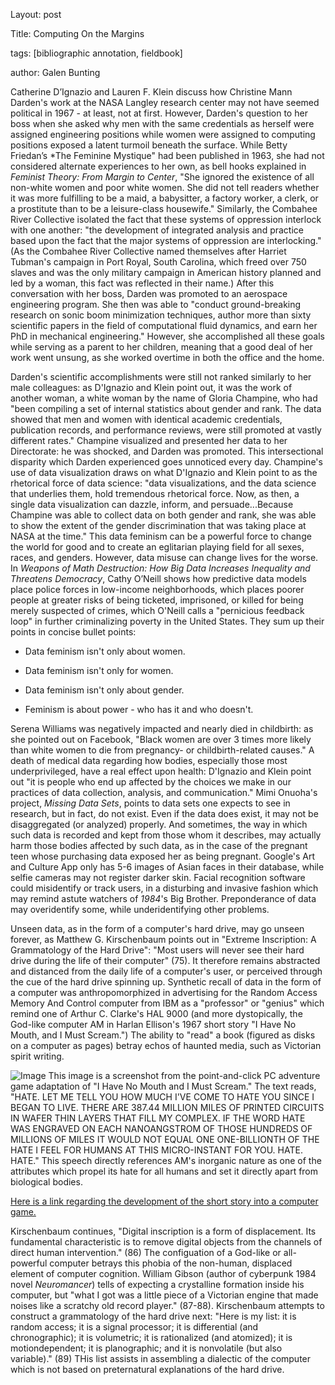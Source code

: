 Layout: post

Title: Computing On the Margins

tags: [bibliographic annotation, fieldbook]

author: Galen Bunting

Catherine D’Ignazio and Lauren F. Klein discuss how Christine Mann Darden's work at the NASA Langley research center may not have seemed 
political in 1967 - at least, not at first. However, Darden's question to her boss when she asked why men with the same credentials as herself 
were assigned engineering positions  while women were assigned to computing positions exposed a latent turmoil beneath the surface. 
While Betty Friedan’s *The Feminine Mystique" had been published in 1963, she had not considered alternate experiences to her own, as 
bell hooks explained in *Feminist Theory: From Margin to Center*, "She ignored the existence of all non-white women and poor white women. 
She did not tell readers whether it was more fulfilling to be a maid, a babysitter, a factory worker, a clerk, or a prostitute than to be a 
leisure-class housewife." Similarly, the Combahee River Collective isolated the fact that these systems of oppression interlock with one another: 
"the development of integrated analysis and practice based upon the fact that the major systems of oppression are interlocking." (As the Combahee 
River Collective named themselves after Harriet Tubman's campaign in Port Royal, South Carolina, which freed over 750 slaves and was the only 
military campaign in American history planned and led by a woman, this fact was reflected in their name.) After this conversation with her boss, 
Darden was promoted to an aerospace engineering program. She then was able to "conduct ground-breaking research on sonic boom minimization techniques, 
author more than sixty scientific papers in the field of computational fluid dynamics, and earn her PhD in mechanical engineering." However, 
she accomplished all these goals while serving as a parent to her children, meaning that a good deal of her work went unsung, as she worked 
overtime in both the office and the home. 

Darden's scientific accomplishments were still not ranked similarly to her male colleagues: as D'Ignazio and Klein point out, it was the work 
of another woman, a white woman by the name of Gloria Champine, who had "been compiling a set of internal statistics about gender and rank. 
The data showed that men and women with identical academic credentials, publication records, and performance reviews, were still promoted
at vastly different rates." Champine visualized and presented her data to her Directorate: he was shocked, and Darden was promoted. This 
intersectional disparity which Darden experienced goes unnoticed every day. Champine's use of data visualization draws on what D'Ignazio and Klein
point to as the rhetorical force of data science: "data visualizations, and the data science that underlies them, hold tremendous rhetorical 
force. Now, as then, a single data visualization can dazzle, inform, and persuade...Because Champine was able to collect data on both gender and rank, 
she was able to show the extent of the gender discrimination that was taking place at NASA at the time." This data feminism can be a powerful 
force to change the world for good and to create an eglitarian playing field for all sexes, races, and genders. However, data misuse 
can change lives for the worse.  In *Weapons of Math Destruction: How Big Data Increases Inequality and Threatens Democracy*, Cathy O’Neill 
shows how predictive data models place police forces in low-income neighborhoods, which places poorer people at greater risks of being 
ticketed, imprisoned, or killed for being merely suspected of crimes, which O'Neill calls a "pernicious feedback loop" in further criminalizing 
poverty in the United States. 
They sum up their points in concise bullet points: 

* Data feminism isn't only about women.

* Data feminism isn't only for women. 

* Data feminism isn't only about gender.

* Feminism is about power - who has it and who doesn't.

Serena Williams was negatively impacted and nearly died in childbirth: as she pointed out on Facebook, "Black women are over 3 times more likely than 
white women to die from pregnancy- or childbirth-related causes." A death of medical data regarding how bodies, especially those most underprivileged, 
have a real effect upon health:  D'Ignazio and Klein point out "it is people who end up affected by the choices we make in our practices of data 
collection, analysis, and communication." Mimi Onuoha's project, *Missing Data Sets*, points to data sets one expects to see in research, but in 
fact, do not exist. Even if the data does exist, it may not be disaggregated (or analyzed) properly. And sometimes, the way in which such 
data is recorded and kept from those whom it describes, may actually harm those bodies affected by such data, as in the case of the pregnant 
teen whose purchasing data exposed her as being pregnant. Google's Art and Culture App only has 5-6 images of Asian faces in their database, 
while selfie cameras may not register darker skin. Facial recognition software could misidentify or track users, in a disturbing and invasive 
fashion which may remind astute watchers of *1984*'s Big Brother. Preponderance of data may overidentify some, while underidentifying other problems. 


Unseen data, as in the form of a computer's hard drive, may go unseen forever, as Matthew G. Kirschenbaum points out in "Extreme
Inscription: A Grammatology of the Hard Drive": "Most users will never see their hard drive during the life of their computer" (75). 
It therefore remains abstracted and distanced from the daily life of a computer's user, or perceived through the cue of the hard drive 
spinning up. Synthetic recall of data in the form of a computer was anthropomorphized in advertising for the Random Access Memory And Control computer from IBM as a "professor" or "genius" which remind one of Arthur C. Clarke's HAL 9000 (and more dystopically, the God-like 
computer AM in Harlan Ellison's 1967 short story "I Have No Mouth, and I Must Scream.") The ability to "read" a book (figured as disks on 
a computer as pages) betray echos of haunted media, such as Victorian spirit writing. 

![Image](https://s3.amazonaws.com/prod-media.gameinformer.com/styles/body_default/s3/legacy-images/imagefeed/Classic%20GI%3A%20I%20Have%20No%20Mouth%2C%20And%20I%20Must%20Scream/amhate.jpg)
This image is a screenshot from the point-and-click PC adventure game adaptation of "I Have No Mouth and I Must Scream." 
The text reads, "HATE. LET ME TELL YOU HOW MUCH I'VE COME TO HATE YOU SINCE I BEGAN TO LIVE. THERE ARE 387.44 MILLION MILES OF PRINTED
CIRCUITS IN WAFER THIN LAYERS THAT FILL MY COMPLEX. IF THE WORD HATE WAS ENGRAVED ON EACH NANOANGSTROM OF THOSE HUNDREDS OF MILLIONS OF
MILES IT WOULD NOT EQUAL ONE ONE-BILLIONTH OF THE HATE I FEEL FOR HUMANS AT THIS MICRO-INSTANT FOR YOU. HATE. HATE."
This speech directly references AM's inorganic nature as one of the attributes which propel its hate for all humans and set it directly 
apart from biological bodies.

[Here is a link regarding the development of the short story into a computer game.](https://www.gameinformer.com/b/features/archive/2016/01/14/classic-gi-i-have-no-mouth-and-i-must-scream.aspx)

Kirschenbaum continues, "Digital inscription is a form of displacement. Its fundamental characteristic is to remove digital objects 
from the channels of direct human intervention." (86) The configuation of a God-like or all-powerful computer betrays this phobia of the 
non-human, displaced element of computer cognition. William Gibson (author of cyberpunk 1984 novel *Neuromancer*) tells of expecting a
crystalline formation inside his computer, but "what I got was a little piece of a Victorian engine that made noises like a scratchy old
record player." (87-88). Kirschenbaum attempts to construct a grammatology of the hard drive next: "Here is my list: it is random access; it
is a signal processor; it is differential (and chronographic); it is volumetric; it is rationalized (and atomized); it is motiondependent;
it is planographic; and it is nonvolatile (but also variable)." (89) THis list assists in assembling a dialectic of the computer which is 
not based on preternatural explanations of the hard drive. 



